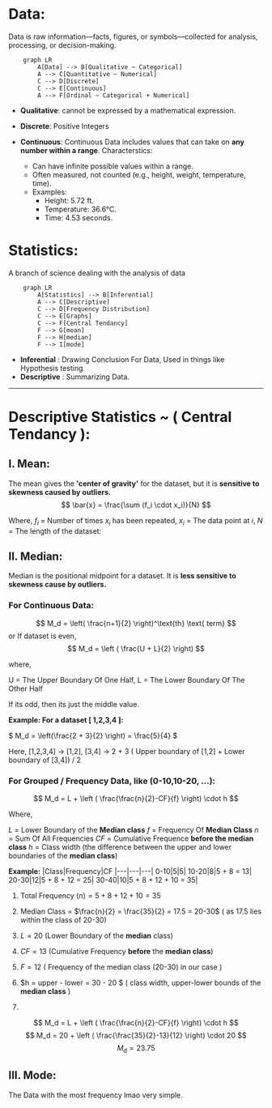 # Data:
Data is raw information—facts, figures, or symbols—collected for analysis, processing, or decision-making.
```mermaid
    graph LR
        A[Data] --> B[Qualitative ~ Categorical]
        A --> C[Quantitative ~ Numerical]
        C --> D[Discrete]
        C --> E[Continuous]
        A --> F[Ordinal ~ Categorical + Numerical]
```

- __Qualitative__: cannot be expressed by a mathematical expression.

- __Discrete__: Positive Integers
- __Continuous__: Continuous Data includes values that can take on  __any number within a range__. Characterstics:
    - Can have infinite possible values within a range.
    - Often measured, not counted (e.g., height, weight, temperature, time).
    - Examples:
        - Height: 5.72 ft.
        - Temperature: 36.6°C.
        - Time: 4.53 seconds.

>

# Statistics: 
A branch of science dealing with the analysis of data

```mermaid
    graph LR
        A[Statistics] --> B[Inferential]
        A --> C[Descriptive]
        C --> D[Frequency Distribution]
        C --> E[Graphs]
        C --> F[Central Tendancy]
        F --> G[mean]
        F --> H[median]
        F --> I[mode]
```
- __Inferential__ : Drawing Conclusion For Data, Used in things like Hypothesis testing.
- __Descriptive__ : Summarizing Data.



--- 

# Descriptive Statistics ~ ( Central Tendancy ):

## I. Mean:
The mean gives the __'center of gravity'__ for the dataset, but it is __sensitive to skewness caused by outliers.__
$$
\bar{x} = \frac{\sum (f_i \cdot x_i)}{N}
$$

Where, 
$f_i$ = Number of times $x_i$ has been repeated,
$x_i$ = The data point at $i$,
$N$ = The length of the dataset:

> 
## II. Median:
Median is the positional midpoint for a dataset. It is __less sensitive to skewness cause by outliers.__

### For Continuous Data:
$$
M_d = \left( \frac{n+1}{2} \right)^\text{th} \text{ term}
$$
or If dataset is even, 
$$
M_d = \left ( \frac{U + L}{2} \right)
$$

where,

U = The Upper Boundary Of One Half,
L = The Lower Boundary Of The Other Half 

If its odd, then its just the middle value.


__Example: For a dataset [ 1,2,3,4 ]:__

$
M_d = \left(\frac{2 + 3}{2} \right) = \frac{5}{4} 
$

Here, [1,2,3,4] -> [1,2], [3,4] -> 2 + 3 ( Upper boundary of [1,2] + Lower boundary of [3,4]) / 2


### For Grouped / Frequency Data, like (0-10,10-20, ...):

$$
M_d = L + \left ( \frac{\frac{n}{2}-CF}{f} \right) \cdot h
$$

Where,

$L$ = Lower Boundary of the __Median class__
$f$ = Frequency Of __Median Class__
$n$ = Sum Of All Frequencies
$CF$ = Cumulative Frequence __before the median class__
$h$ = Class width (the difference between the upper and lower boundaries of the __median class__)

__Example:__
|Class|Frequency|CF
|---|---|---|
0-10|5|5|
10-20|8|5 + 8 = 13|
20-30|12|5 + 8 + 12 = 25|
30-40|10|5 + 8 + 12 + 10 = 35|

> 
1. Total Frequency $(n) = 5 + 8 + 12 + 10 = 35$

2. Median Class = $\frac{n}{2} = \frac{35}{2} = 17.5 = 20-30$ ( as 17.5 lies within the class of 20-30)

3. $L = 20$ (Lower Boundary of the __median__ class) 

4. $CF = 13$ (Cumulative Frequency __before__ the __median class__)

5. $F = 12$ ( Frequency of the median class (20-30) in our case )

6. $h = upper - lower = 30 - 20 $ ( class width, upper-lower bounds of the __median class__ )

7. 
$$
M_d = L + \left ( \frac{\frac{n}{2}-CF}{f} \right) \cdot h
$$
$$
M_d = 20 + \left ( \frac{\frac{35}{2}-13}{12} \right) \cdot 20
$$
$$
M_d = 23.75
$$

## III. Mode:
The Data with the most frequency lmao very simple.

>
